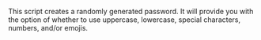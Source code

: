 This script creates a randomly generated password. It will provide you with the option of whether to use uppercase, lowercase, special characters, numbers, and/or emojis.
